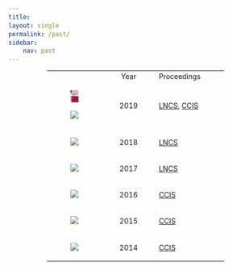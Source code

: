 ```yaml
---
title: 
layout: single
permalink: /past/
sidebar: 
    nav: past 
---
```


<center>
<table style="width: 70%">
    <tbody>
        <tr>
            <td style="width: 30%;"></td>
            <td style="width: 30%;"><center>Year</center></td>
            <td>Proceedings</td>
        </tr>
        <tr>
            <td style="width: 30%;">
                <figure>
                    <img src="/assets/images/978-3-030-37334-4.jpg">
                </figure> 
                <figure>
                    <img src="https://media.springernature.com/w306/springer-static/cover-hires/book/978-3-030-39575-9">
                </figure>
            </td>
            <td style="width: 30%;"><center>2019</center></td>
            <td><a href="https://link.springer.com/book/10.1007/978-3-030-37334-4">LNCS</a>, <a href="https://link.springer.com/book/10.1007/978-3-030-39575-9">CCIS</a></td>
        </tr>
        <tr>
            <td style="width: 30%;">
                <figure>
                    <img src="https://media.springernature.com/w306/springer-static/cover-hires/book/978-3-030-11027-7">
                </figure>
            </td>
            <td style="width: 30%;"><center>2018</center></td>
            <td><a href="https://link.springer.com/book/10.1007/978-3-030-11027-7">LNCS</a></td>
        </tr>
        <tr>
            <td style="width: 30%;">
                <figure>
                    <img src="https://media.springernature.com/w306/springer-static/cover-hires/book/978-3-319-73013-4">
                </figure>
            </td>
            <td style="width: 30%;"><center>2017</center></td>
            <td><a href="https://link.springer.com/book/10.1007/978-3-319-73013-4">LNCS</a></td>
        </tr>
        <tr>
            <td>
                <figure>
                    <img src="https://media.springernature.com/w306/springer-static/cover-hires/book/978-3-319-52920-2">
                </figure>
            </td>
            <td><center>2016</center></td>
            <td><a href="https://link.springer.com/book/10.1007/978-3-319-52920-2">CCIS</a></td>
        </tr>
        <tr>
          <td>
            <figure>
                <img src="https://media.springernature.com/w306/springer-static/cover-hires/book/978-3-319-26123-2">
            </figure>
          </td>
          <td><center>2015</center></td>
          <td><a href="https://link.springer.com/book/10.1007/978-3-319-26123-2">CCIS</a></td>
        </tr>
        <tr>
            <td>
              <figure>
                  <img src="https://media.springernature.com/w306/springer-static/cover-hires/book/978-3-319-12580-0">
               </figure>
            </td>
            <td><center>2014</center></td>
            <td><a href="https://link.springer.com/book/10.1007/978-3-319-12580-0">CCIS</a></td>
        </tr>         
</tbody>
</table>
</center>
